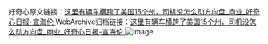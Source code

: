 好奇心原文链接：[这里有辆车横跨了美国15个州，司机没怎么动方向盘_商业_好奇心日报-宣海伦 ](https://www.qdaily.com/articles/9681.html)
WebArchive归档链接：[这里有辆车横跨了美国15个州，司机没怎么动方向盘_商业_好奇心日报-宣海伦 ](http://web.archive.org/web/20190623154736/https://www.qdaily.com/articles/9681.html)
![image](http://ww3.sinaimg.cn/large/007d5XDply1g3vg91h2d3j30u04uxkjl)